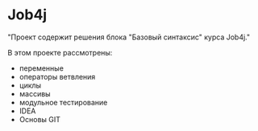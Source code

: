 # Job4j
"Проект содержит решения блока "Базовый синтаксис" курса Job4j."

В этом проекте рассмотрены: 
- переменные
- операторы ветвления
- циклы
- массивы
- модульное тестирование
- IDEA
- Основы GIT